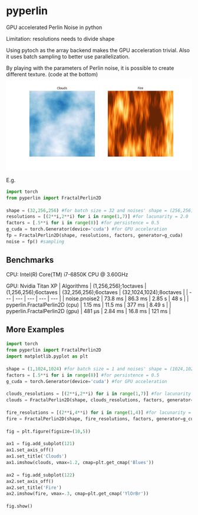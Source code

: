 # pyperlin
GPU accelerated Perlin Noise in python

Limitation: resolutions needs to divide shape

Using pytoch as the array backend makes the GPU acceleration trivial. Also it uses batch sampling to better use parallelization.

By playing with the parameters of Perlin noise, it is possible to create different texture. (code at the bottom)
![alt text](pyperlin/examples/clouds_and_fire.png?raw=true)

E.g.
```python
import torch
from pyperlin import FractalPerlin2D

shape = (32,256,256) #for batch size = 32 and noises' shape = (256,256)
resolutions = [(2**i,2**i) for i in range(1,7)] #for lacunarity = 2.0
factors = [.5**i for i in range(8)] #for persistence = 0.5
g_cuda = torch.Generator(device='cuda') #for GPU acceleration
fp = FractalPerlin2D(shape, resolutions, factors, generator=g_cuda)
noise = fp() #sampling
```

## Benchmarks
CPU: Intel(R) Core(TM) i7-6850K CPU @ 3.60GHz

GPU: Nvidia Titan XP
| Algorithms | (1,256,256);1octaves | (1,256,256);6octaves | (32,256,256);6octaves | (32,1024,1024);8octaves |
| --- | --- | --- | --- | --- |
| noise.pnoise2  | 73.8 ms | 86.3 ms | 2.85 s | 48 s |
| pyperlin.FractalPerlin2D (cpu)  | 1.15 ms | 11.5 ms | 377 ms | 8.49 s |
| pyperlin.FractalPerlin2D (gpu)  | 481 µs | 2.84 ms | 16.8 ms | 121 ms |


## More Examples
```python
import torch
from pyperlin import FractalPerlin2D
import matplotlib.pyplot as plt

shape = (1,1024,1024) #for batch size = 1 and noises' shape = (1024,1024)
factors = [.5**i for i in range(8)] #for persistence = 0.5
g_cuda = torch.Generator(device='cuda') #for GPU acceleration

clouds_resolutions = [(2**i,2**i) for i in range(1,7)] #for lacunarity = 2.0
clouds = FractalPerlin2D(shape, clouds_resolutions, factors, generator=g_cuda)().cpu().numpy()[0]

fire_resolutions = [(2**i,4**i) for i in range(1,4)] #for lacunarity = 2.0 and 4.0
fire = FractalPerlin2D(shape, fire_resolutions, factors, generator=g_cuda)().cpu().numpy()[0]

fig = plt.figure(figsize=(10,5))

ax1 = fig.add_subplot(121)
ax1.set_axis_off()
ax1.set_title('Clouds')
ax1.imshow(clouds, vmax=1.2, cmap=plt.get_cmap('Blues'))

ax2 = fig.add_subplot(122)
ax2.set_axis_off()
ax2.set_title('Fire')
ax2.imshow(fire, vmax=.3, cmap=plt.get_cmap('YlOrBr'))

fig.show()
```